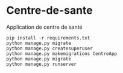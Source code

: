 # Centre-de-sante
Application de centre de santé


```
pip install -r requirements.txt
python manage.py migrate
python manage.py createsuperuser
python manage.py makemigrations CentreApp
python manage.py migrate
python manage.py runserver
```
